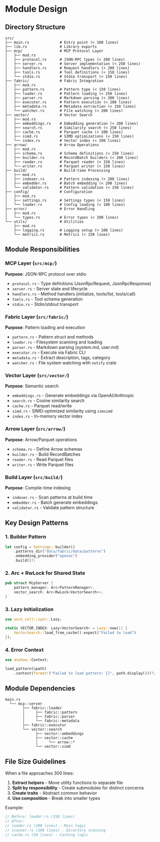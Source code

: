 # Module Design

## Directory Structure

```
src/
├── main.rs              # Entry point (< 100 lines)
├── lib.rs               # Library exports
├── mcp/                 # MCP Protocol Layer
│   ├── mod.rs
│   ├── protocol.rs      # JSON-RPC types (< 200 lines)
│   ├── server.rs        # Server implementation (< 250 lines)
│   ├── handlers.rs      # Request handlers (< 200 lines)
│   ├── tools.rs         # Tool definitions (< 150 lines)
│   └── stdio.rs         # Stdio transport (< 150 lines)
├── fabric/              # Fabric Integration
│   ├── mod.rs
│   ├── pattern.rs       # Pattern type (< 150 lines)
│   ├── loader.rs        # Pattern loading (< 250 lines)
│   ├── parser.rs        # Markdown parsing (< 200 lines)
│   ├── executor.rs      # Pattern execution (< 200 lines)
│   ├── metadata.rs      # Metadata extraction (< 150 lines)
│   └── watcher.rs       # File watching (< 200 lines)
├── vector/              # Vector Search
│   ├── mod.rs
│   ├── embeddings.rs    # Embedding generation (< 200 lines)
│   ├── search.rs        # Similarity search (< 250 lines)
│   ├── cache.rs         # Parquet cache (< 200 lines)
│   ├── simd.rs          # SIMD optimizations (< 150 lines)
│   └── index.rs         # Vector index (< 200 lines)
├── arrow/               # Arrow Operations
│   ├── mod.rs
│   ├── schema.rs        # Schema definitions (< 150 lines)
│   ├── builder.rs       # RecordBatch builders (< 200 lines)
│   ├── reader.rs        # Parquet reader (< 150 lines)
│   └── writer.rs        # Parquet writer (< 150 lines)
├── build/               # Build-time Processing
│   ├── mod.rs
│   ├── indexer.rs       # Pattern indexing (< 200 lines)
│   ├── embedder.rs      # Batch embedding (< 200 lines)
│   └── validator.rs     # Pattern validation (< 150 lines)
├── config/              # Configuration
│   ├── mod.rs
│   ├── settings.rs      # Settings types (< 150 lines)
│   └── loader.rs        # Config loading (< 100 lines)
├── error/               # Error Handling
│   ├── mod.rs
│   └── types.rs         # Error types (< 200 lines)
└── utils/               # Utilities
    ├── mod.rs
    ├── logging.rs       # Logging setup (< 100 lines)
    └── metrics.rs       # Metrics (< 150 lines)
```

## Module Responsibilities

### MCP Layer (`src/mcp/`)
**Purpose**: JSON-RPC protocol over stdio

- `protocol.rs` - Type definitions (JsonRpcRequest, JsonRpcResponse)
- `server.rs` - Server state and lifecycle
- `handlers.rs` - Method handlers (initialize, tools/list, tools/call)
- `tools.rs` - Tool schema generation
- `stdio.rs` - Stdin/stdout transport

### Fabric Layer (`src/fabric/`)
**Purpose**: Pattern loading and execution

- `pattern.rs` - Pattern struct and methods
- `loader.rs` - Filesystem scanning and loading
- `parser.rs` - Markdown parsing (system.md, user.md)
- `executor.rs` - Execute via Fabric CLI
- `metadata.rs` - Extract description, tags, category
- `watcher.rs` - File system watching with `notify` crate

### Vector Layer (`src/vector/`)
**Purpose**: Semantic search

- `embeddings.rs` - Generate embeddings via OpenAI/Anthropic
- `search.rs` - Cosine similarity search
- `cache.rs` - Parquet read/write
- `simd.rs` - SIMD-optimized similarity using `simsimd`
- `index.rs` - In-memory vector index

### Arrow Layer (`src/arrow/`)
**Purpose**: Arrow/Parquet operations

- `schema.rs` - Define Arrow schemas
- `builder.rs` - Build RecordBatches
- `reader.rs` - Read Parquet files
- `writer.rs` - Write Parquet files

### Build Layer (`src/build/`)
**Purpose**: Compile-time indexing

- `indexer.rs` - Scan patterns at build time
- `embedder.rs` - Batch generate embeddings
- `validator.rs` - Validate pattern structure

## Key Design Patterns

### 1. Builder Pattern
```rust
let config = Settings::builder()
    .patterns_dir("data/fabric/data/patterns")
    .embedding_provider("openai")
    .build()?;
```

### 2. Arc + RwLock for Shared State
```rust
pub struct McpServer {
    pattern_manager: Arc<PatternManager>,
    vector_search: Arc<RwLock<VectorSearch>>,
}
```

### 3. Lazy Initialization
```rust
use once_cell::sync::Lazy;

static VECTOR_INDEX: Lazy<VectorSearch> = Lazy::new(|| {
    VectorSearch::load_from_cache().expect("Failed to load")
});
```

### 4. Error Context
```rust
use anyhow::Context;

load_pattern(&path)
    .context(format!("Failed to load pattern: {}", path.display()))?;
```

## Module Dependencies

```
main.rs
  └── mcp::server
        ├── fabric::loader
        │     ├── fabric::pattern
        │     ├── fabric::parser
        │     └── fabric::metadata
        ├── fabric::executor
        └── vector::search
              ├── vector::embeddings
              ├── vector::cache
              │     └── arrow::*
              └── vector::simd
```

## File Size Guidelines

When a file approaches 300 lines:

1. **Extract helpers** - Move utility functions to separate file
2. **Split by responsibility** - Create submodules for distinct concerns
3. **Create traits** - Abstract common behavior
4. **Use composition** - Break into smaller types

Example:
```rust
// Before: loader.rs (350 lines)
// After:
// loader.rs (200 lines) - Main logic
// scanner.rs (100 lines) - Directory scanning
// cache.rs (50 lines) - Caching logic
```
